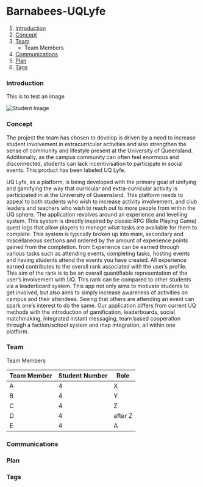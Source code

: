 # Barnabees-UQLyfe

1. [Introduction](#introduction)
2. [Concept](#concept)
3. [Team](#team)
	* Team Members
4. [Communications](#communications)
5. [Plan](#plan)
6. [Tags](#tags)

### Introduction

This is to test an image

![Student Image](https://globalcc.files.wordpress.com/2009/07/istock_000003780254xsmall.jpg)
### Concept

The project the team has chosen to develop is driven by a need to increase student involvement in extracurricular activities and also strengthen the sense of community and lifestyle present at the University of Queensland. Additionally, as the campus community can often feel enormous and disconnected, students can lack incentivisation to participate in social events. This product has been labeled UQ Lyfe.

UQ Lyfe, as a platform, is being developed with the primary goal of unifying and gamifying the way that curricular and extra-curricular activity is participated in at the University of Queensland.  This platform needs to appeal to both students who wish to increase activity involvement, and club leaders and teachers who wish to reach out to more people from within the UQ sphere. The application revolves around an experience and levelling system. This system is directly inspired by classic RPG (Role Playing Game) quest logs that allow players to manage what tasks are available for them to complete. This system is typically broken up into main, secondary and miscellaneous sections and ordered by the amount of experience points gained from the completion. from Experience can be earned through various tasks such as attending events, completing tasks, hosting events and having students attend the events you have created. All experience earned contributes to the overall rank associated with the user’s profile. This aim of the rank is to be an overall quantifiable representation of the user’s involvement with UQ. This rank can be compared to other students via a leaderboard system. This app not only aims to motivate students to get involved, but also aims to simply increase awareness of activities on campus and their attendees. Seeing that others are attending an event can spark one’s interest to do the same.
Our application differs from current UQ methods with the introduction of gamification, leaderboards, social matchmaking, integrated instant messaging, team based cooperation through a faction/school system and map integration, all within one platform. 

### Team

Team Members

Team Member  | Student Number |Role
------------- | ------------- |------------
A 			  |4       		  |X
B 			  |4      		  |Y
C 			  |4   			  |Z
D 			  | 4  			  |after Z
E			  |4			  |A



### Communications

### Plan

### Tags

